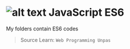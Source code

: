 # ![alt text](https://i.imgur.com/nYUwci7.jpg "JavaScript") JavaScript ES6

My folders contain ES6 codes


> Source Learn: ```Web Programming Unpas```
